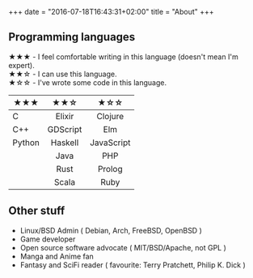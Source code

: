 +++
date = "2016-07-18T16:43:31+02:00"
title = "About"
+++
## Programming languages

&#9733;&#9733;&#9733; - I feel comfortable writing in this language (doesn't mean I'm expert).  
&#9733;&#9733;&#9734; - I can use this language.  
&#9733;&#9734;&#9734; - I've wrote some code in this language.

| &#9733;&#9733;&#9733; | &#9733;&#9733;&#9734; | &#9733;&#9734;&#9734; |
| ----------------------|:---------------------:|:---------------------:|
| C                     | Elixir                | Clojure               |
| C++                   | GDScript              | Elm                   |
| Python                | Haskell               | JavaScript            |
|                       | Java                  | PHP                   |
|                       | Rust                  | Prolog                |
|                       | Scala                 | Ruby                  |


## Other stuff

* Linux/BSD Admin ( Debian, Arch, FreeBSD, OpenBSD )
* Game developer
* Open source software advocate ( MIT/BSD/Apache, not GPL )
* Manga and Anime fan
* Fantasy and SciFi reader ( favourite: Terry Pratchett, Philip K. Dick )
